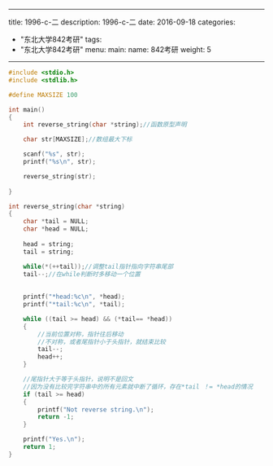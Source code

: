 
---
title: 1996-c-二
description: 1996-c-二
date: 2016-09-18
categories:
  - "东北大学842考研"
tags:
  - "东北大学842考研"
menu:
  main:
    name: 842考研
    weight: 5
---


```cpp
#include <stdio.h>
#include <stdlib.h>

#define MAXSIZE 100

int main()
{
    int reverse_string(char *string);//函数原型声明 

    char str[MAXSIZE];//数组最大下标 

    scanf("%s", str);
    printf("%s\n", str);

    reverse_string(str);
    
}

int reverse_string(char *string)
{
    char *tail = NULL;
    char *head = NULL;
    
    head = string;
    tail = string;

    while(*(++tail));//调整tail指针指向字符串尾部 
    tail--;//在while判断时多移动一个位置 
   
    
    printf("*head:%c\n", *head);
	printf("*tail:%c\n", *tail);

    while ((tail >= head) && (*tail== *head))
    {
        //当前位置对称，指针往后移动
        //不对称，或者尾指针小于头指针，就结束比较
        tail--;
        head++;
    }

    //尾指针大于等于头指针，说明不是回文
    //因为没有比较完字符串中的所有元素就中断了循环，存在*tail ！= *head的情况
    if (tail >= head)
    {
        printf("Not reverse string.\n");
        return -1;
    }

    printf("Yes.\n");
    return 1;
}
```

